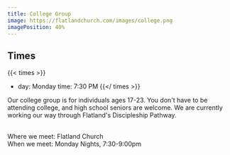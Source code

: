 ```yaml
---
title: College Group
image: https://flatlandchurch.com/images/college.png
imagePosition: 40%
---
```


## Times

{{< times >}}
- day: Monday
  time: 7:30 PM
{{</ times >}}

Our college group is for individuals ages 17-23. You don't have to be attending college, and high school seniors are welcome. We are currently working our way through Flatland's Discipleship Pathway.<br><br> 

Where we meet: Flatland Church<br>
When we meet: Monday Nights, 7:30-9:00pm

